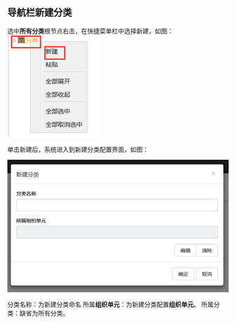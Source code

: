 ## 导航栏新建分类
选中**所有分类**根节点右击，在快捷菜单栏中选择新建，如图：
![](./images/导航栏新建分类1.png)

单击新建后，系统进入到新建分类配置界面，如图：

![](./images/导航栏新建分类2.png)

分类名称：为新建分类命名
所属**组织单元**：为新建分类配置**组织单元**。
所属分类：缺省为所有分类。